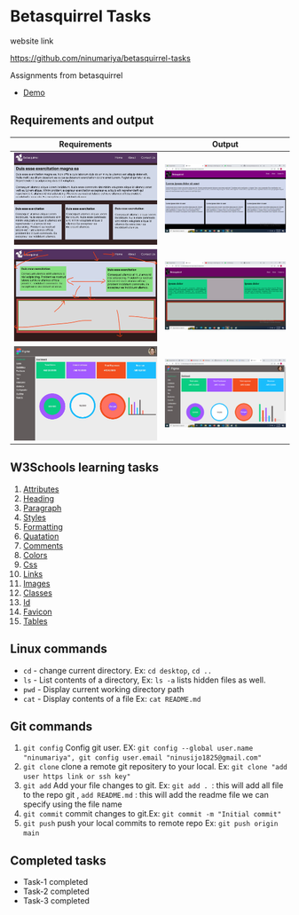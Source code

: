 # Betasquirrel Tasks

website link

https://github.com/ninumariya/betasquirrel-tasks

Assignments from betasquirrel

- [Demo](https://ninumariya.github.io/betasquirrel-tasks/)

## Requirements and output

| Requirements                                          | Output                                     |
| ----------------------------------------------------- | ------------------------------------------ |
| ![Task 1](images/requirement/task-1-requirements.jpg) | ![Task 1](images/output/task-1-output.png) |
| ![Task 2](images/requirement/task-2-requirement.jpg)  | ![Task 2](images/output/task-2-output.png) |
| ![Task 2](images/requirement/task-3-requirement.jpg)  | ![Task 2](images/output/task-3-output.png) |

## W3Schools learning tasks

1. [Attributes](https://www.w3schools.com/html/html_attributes.asp)
2. [Heading](https://www.w3schools.com/html/html_headings.asp)
3. [Paragraph](https://www.w3schools.com/html/html_paragraphs.asp)
4. [Styles](https://www.w3schools.com/html/html_styles.asp)
5. [Formatting](https://www.w3schools.com/html/html_formatting.asp)
6. [Quatation](https://www.w3schools.com/html/html_quotation_elements.asp)
7. [Comments](https://www.w3schools.com/html/html_comments.asp)
8. [Colors](https://www.w3schools.com/html/html_colors.asp)
9. [Css](https://www.w3schools.com/html/html_css.asp)
10. [Links](https://www.w3schools.com/html/html_links.asp)
11. [Images](https://www.w3schools.com/html/html_images.asp)
12. [Classes](https://www.w3schools.com/html/html_classes.asp)
13. [Id](https://www.w3schools.com/html/html_id.asp)
14. [Favicon](https://www.w3schools.com/html/html_favicon.asp)
15. [Tables](https://www.w3schools.com/html/html_tables.asp)

## Linux commands

- `cd` - change current directory. Ex: `cd desktop`, `cd ..`
- `ls` - List contents of a directory, Ex: `ls -a` lists hidden files as well.
- `pwd` - Display current working directory path
- `cat` - Display contents of a file Ex: `cat README.md`

## Git commands

1. `git config` Config git user. EX: `git config --global user.name "ninumariya", git config user.email "ninusijo1825@gmail.com"`
2. `git clone` clone a remote git repositery to your local. Ex: `git clone "add user https link or ssh key"`
3. `git add` Add your file changes to git. Ex: `git add . `: this will add all file to the repo git ,
   `add README.md` : this will add the readme file we can specify using the file name
4. `git commit` commit changes to git.Ex: `git commit -m "Initial commit"`
5. `git push` push your local commits to remote repo Ex: `git push origin main`

## Completed tasks

- Task-1 completed
- Task-2 completed
- Task-3 completed
